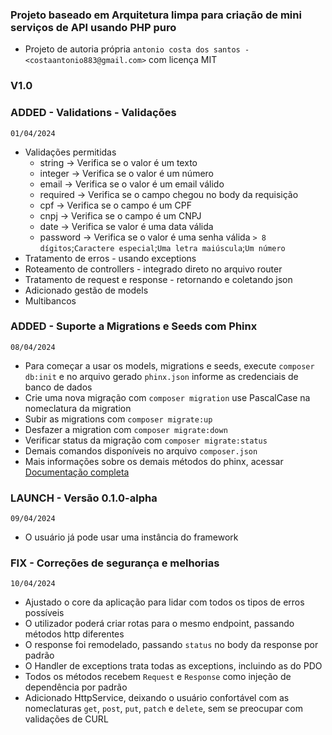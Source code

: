 ### Projeto baseado em Arquitetura limpa para criação de mini serviços de API usando PHP puro

- Projeto de autoria própria `antonio costa dos santos - <costaantonio883@gmail.com>` com licença MIT

### V1.0

### ADDED - Validations - Validações
`01/04/2024`
* Validações permitidas
    * string  -> Verifica se o valor é um texto
    * integer -> Verifica se o valor é um número
    * email   -> Verifica se o valor é um email válido
    * required -> Verifica se o campo chegou no body da requisição
    * cpf -> Verifica se o campo é um CPF
    * cnpj -> Verifica se o campo é um CNPJ
    * date -> Verifica se valor é uma data válida
    * password -> Verifica se o valor é uma senha válida `> 8 dígitos`;`Caractere especial`;`Uma letra maiúscula`;`Um número`
* Tratamento de erros - usando exceptions
* Roteamento de controllers - integrado direto no arquivo router
* Tratamento de request e response - retornando e coletando json
* Adicionado gestão de models 
* Multibancos


### ADDED - Suporte a Migrations e Seeds com Phinx
`08/04/2024`
* Para começar a usar os models, migrations e seeds, execute `composer db:init` e no arquivo gerado `phinx.json` informe as credenciais de banco de dados
* Crie uma nova migração com `composer migration` use PascalCase na nomeclatura da migration
* Subir as migrations com `composer migrate:up`
* Desfazer a migration com `composer migrate:down`
* Verificar status da migração com `composer migrate:status`
* Demais comandos disponíveis no arquivo `composer.json`
* Mais informações sobre os demais métodos do phinx, acessar [Documentação completa](https://book.cakephp.org/phinx/0/en/migrations.html#custom-column-types-default-values)

### LAUNCH - Versão 0.1.0-alpha
`09/04/2024`
* O usuário já pode usar uma instância do framework

### FIX - Correções de segurança e melhorias
`10/04/2024`
* Ajustado o core da aplicação para lidar com todos os tipos de erros possíveis
* O utilizador poderá criar rotas para o mesmo endpoint, passando métodos http diferentes
* O response foi remodelado, passando `status` no body da response por padrão
* O Handler de exceptions trata todas as exceptions, incluindo as do PDO
* Todos os métodos recebem `Request` e `Response` como injeção de dependência por padrão
* Adicionado HttpService, deixando o usuário confortável com as nomeclaturas `get`, `post`, `put`, `patch` e `delete`, sem se preocupar com validações de CURL